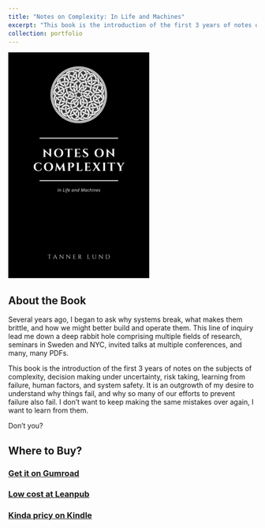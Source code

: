 ```yaml
---
title: "Notes on Complexity: In Life and Machines"
excerpt: "This book is the introduction of the first 3 years of notes on the subjects of complexity, decision making under uncertainty, risk taking, learning from failure, human factors, and system safety<br/><img src='/images/bookcover.png'>"
collection: portfolio
---
```

[![Book cover](/images/bookcover.png)](https://leanpub.com/notesoncomplexity)

## About the Book
Several years ago, I began to ask why systems break, what makes them brittle, and how we might better build and operate them. This line of inquiry lead me down a deep rabbit hole comprising multiple fields of research, seminars in Sweden and NYC, invited talks at multiple conferences, and many, many PDFs.

This book is the introduction of the first 3 years of notes on the subjects of complexity, decision making under uncertainty, risk taking, learning from failure, human factors, and system safety. It is an outgrowth of my desire to understand why things fail, and why so many of our efforts to prevent failure also fail. I don’t want to keep making the same mistakes over again, I want to learn from them.

Don’t you?

## Where to Buy?
### [Get it on Gumroad](https://tannerlund.gumroad.com/l/notesoncomplexity)
### [Low cost at Leanpub](https://leanpub.com/notesoncomplexity)
### [Kinda pricy on Kindle](https://www.amazon.com/Notes-Complexity-Machines-Tanner-Lund-ebook/dp/B092Q1ZTC4)